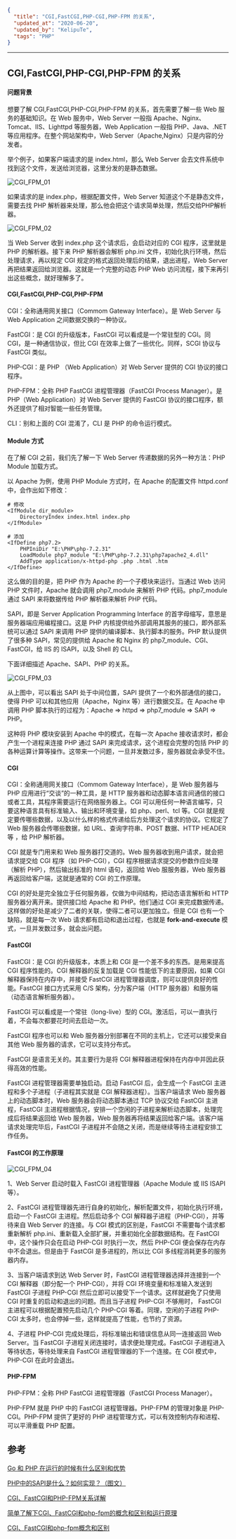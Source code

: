 ```json
{
  "title": "CGI,FastCGI,PHP-CGI,PHP-FPM 的关系",
  "updated_at": "2020-06-20",
  "updated_by": "KelipuTe",
  "tags": "PHP"
}
```

---

## CGI,FastCGI,PHP-CGI,PHP-FPM 的关系

#### 问题背景

想要了解 CGI,FastCGI,PHP-CGI,PHP-FPM 的关系，首先需要了解一些 Web 服务的基础知识。在 Web 服务中，Web Server 一般指 Apache、Nginx、Tomcat、IIS、Lighttpd 等服务器，Web Application 一般指 PHP、Java、.NET 等应用程序。在整个网站架构中，Web Server（Apache,Nginx）只是内容的分发者。

举个例子，如果客户端请求的是 index.html，那么 Web Server 会去文件系统中找到这个文件，发送给浏览器，这里分发的是静态数据。

![CGI_FPM_01](./CGI_FPM_01.png)

如果请求的是 index.php，根据配置文件，Web Server 知道这个不是静态文件，需要去找 PHP 解析器来处理，那么他会把这个请求简单处理，然后交给PHP解析器。

![CGI_FPM_02](./CGI_FPM_02.png)

当 Web Server 收到 index.php 这个请求后，会启动对应的 CGI  程序，这里就是 PHP 的解析器。接下来 PHP 解析器会解析 php.ini 文件，初始化执行环境，然后处理请求，再以规定 CGI 规定的格式返回处理后的结果，退出进程，Web Server 再把结果返回给浏览器。这就是一个完整的动态 PHP Web 访问流程，接下来再引出这些概念，就好理解多了。

#### CGI,FastCGI,PHP-CGI,PHP-FPM

CGI：全称通用网关接口（Commom Gateway Interface）。是 Web Server 与 Web Application 之间数据交换的一种协议。

FastCGI：是 CGI 的升级版本，FastCGI 可以看成是一个常驻型的 CGI。同 CGI，是一种通信协议，但比 CGI 在效率上做了一些优化。同样，SCGI 协议与 FastCGI 类似。

PHP-CGI：是 PHP （Web Application）对 Web Server 提供的 CGI 协议的接口程序。

PHP-FPM：全称 PHP FastCGI 进程管理器（FastCGI Process Manager）。是 PHP（Web Application）对 Web Server 提供的 FastCGI 协议的接口程序，额外还提供了相对智能一些任务管理。

CLI：别和上面的 CGI 混淆了，CLI 是 PHP 的命令运行模式。

#### Module 方式

在了解 CGI 之前，我们先了解一下 Web Server 传递数据的另外一种方法：PHP Module 加载方式。

以 Apache 为例，使用 PHP Module 方式时，在 Apache 的配置文件 httpd.conf 中，会作出如下修改：

```
# 修改
<IfModule dir_module>
    DirectoryIndex index.html index.php
</IfModule>

# 添加
<IfDefine php7.2>
    PHPIniDir "E:\PHP\php-7.2.31"
    LoadModule php7_module "E:\PHP\php-7.2.31\php7apache2_4.dll"
    AddType application/x-httpd-php .php .html .htm
</IfDefine>
```

这么做的目的是，把 PHP 作为 Apache 的一个子模块来运行。当通过 Web 访问 PHP 文件时，Apache 就会调用 php7_module 来解析 PHP 代码。php7_module 通过 SAPI 来将数据传给 PHP 解析器来解析 PHP 代码。

SAPI，即是 Server Application Programming Interface 的首字母缩写，意思是服务器端应用编程接口。这是 PHP 内核提供给外部调用其服务的接口，即外部系统可以通过 SAPI 来调用 PHP 提供的编译脚本、执行脚本的服务。PHP 默认提供了很多种 SAPI，常见的提供给 Apache 和 Nginx 的 php7_module、CGI、FastCGI，给 IIS 的 ISAPI，以及 Shell 的 CLI。

下面详细描述 Apache、SAPI、PHP 的关系。

![CGI_FPM_03](./CGI_FPM_03.png)

从上图中，可以看出 SAPI 处于中间位置，SAPI 提供了一个和外部通信的接口，使得 PHP 可以和其他应用（Apache，Nginx 等）进行数据交互。在 Apache 中调用 PHP 脚本执行的过程为：Apache => httpd => php7_module => SAPI => PHP。

这种将 PHP 模块安装到 Apache 中的模式，在每一次 Apache 接收请求时，都会产生一个进程来连接 PHP 通过 SAPI 来完成请求，这个进程会完整的包括 PHP 的各种运算计算等操作。这带来一个问题，一旦并发数过多，服务器就会承受不住。

#### CGI

CGI：全称通用网关接口（Commom Gateway Interface），是 Web 服务器与 PHP 应用进行“交谈”的一种工具，是 HTTP 服务器和动态脚本语言间通信的接口或者工具，其程序需要运行在网络服务器上。CGI 可以用任何一种语言编写，只要这种语言具有标准输入、输出和环境变量，如 php、perl、tcl 等。CGI 就是规定要传哪些数据，以及以什么样的格式传递给后方处理这个请求的协议。它规定了 Web 服务器会传哪些数据，如 URL、查询字符串、POST 数据、HTTP HEADER 等 ，给 PHP 解析器。

CGI 就是专门用来和 Web 服务器打交道的。Web 服务器收到用户请求，就会把请求提交给 CGI 程序（如 PHP-CGI），CGI 程序根据请求提交的参数作应处理（解析 PHP），然后输出标准的 html 语句，返回给 Web 服服务器，Web 服务器再返回给客户端，这就是通常的 CGI 的工作原理。

CGI 的好处是完全独立于任何服务器，仅做为中间结构，把动态语言解析和 HTTP 服务器分离开来。提供接口给 Apache 和 PHP。他们通过 CGI 来完成数据传递。这样做的好处是减少了二者的关联，使得二者可以更加独立。但是 CGI 也有一个缺陷，就是每一次 Web 请求都有启动和退出过程，也就是 **fork-and-execute** 模式，一旦并发数过多，就会出问题。

#### FastCGI

FastCGI：是 CGI 的升级版本，本质上和 CGI 是一个差不多的东西。是用来提高 CGI 程序性能的。CGI 解释器的反复加载是 CGI 性能低下的主要原因，如果 CGI 解释器保持在内存中，并接受 FastCGI 进程管理器调度，则可以提供良好的性能。FastCGI 接口方式采用 C/S 架构，分为客户端（HTTP 服务器）和服务端（动态语言解析服务器）。

FastCGI 可以看成是一个常驻（long-live）型的 CGI。激活后，可以一直执行着，不会每次都要花时间去启动一次。

FastCGI 程序也可以和 Web 服务器分别部署在不同的主机上，它还可以接受来自其他 Web 服务器的请求，它可以支持分布式。

FastCGI 是语言无关的。其主要行为是将 CGI 解释器进程保持在内存中并因此获得高效的性能。

FastCGI 进程管理器需要单独启动。启动 FastCGI 后，会生成一个 FastCGI 主进程和多个子进程（子进程其实就是 CGI 解释器进程）。当客户端请求 Web 服务器上的动态脚本时，Web 服务器会将动态脚本通过 TCP 协议交给 FastCGI 主进程，FastCGI 主进程根据情况，安排一个空闲的子进程来解析动态脚本，处理完成后将结果返回给 Web 服务器，Web 服务器再将结果返回给客户端。该客户端请求处理完毕后，FastCGI 子进程并不会随之关闭，而是继续等待主进程安排工作任务。

#### FastCGI 的工作原理

![CGI_FPM_04](./CGI_FPM_04.png)

1、Web Server 启动时载入 FastCGI 进程管理器（Apache Module 或 IIS ISAPI 等）。

2、FastCGI 进程管理器先进行自身的初始化，解析配置文件，初始化执行环境，启动一个 FastCGI 主进程。然后启动多个 CGI 解释器子进程（PHP-CGI），并等待来自 Web Server 的连接。与 CGI 模式的区别是，FastCGI 不需要每个请求都重新解析 php.ini、重新载入全部扩展，并重初始化全部数据结构。在 FastCGI 中，这个操作只会在启动 PHP-CGI 时执行一次，然后 PHP-CGI 便会保存在内存中不会退出。但是由于 FastCGI 是多进程的，所以比 CGI 多线程消耗更多的服务器内存。

3、当客户端请求到达 Web Server 时，FastCGI 进程管理器选择并连接到一个 CGI 解释器（即分配一个 PHP-CGI），并将 CGI 环境变量和标准输入发送到 FastCGI 子进程 PHP-CGI 然后立即可以接受下一个请求。这样就避免了只使用 CGI 时重复的启动和退出的问题。而且当子进程 PHP-CGI 不够用时， FastCGI 主进程可以根据配置预先启动几个 PHP-CGI 等着。同理，空闲的子进程 PHP-CGI 太多时，也会停掉一些，这样就提高了性能，也节约了资源。

4、子进程 PHP-CGI 完成处理后，将标准输出和错误信息从同一连接返回 Web Server。当 FastCGI 子进程关闭连接时，请求便处理完成。FastCGI 子进程进入等待状态，等待处理来自 FastCGI 进程管理器的下一个连接。在 CGI 模式中， PHP-CGI 在此时会退出。

#### PHP-FPM

PHP-FPM：全称 PHP FastCGI 进程管理器（FastCGI Process Manager）。

PHP-FPM 就是 PHP 中的 FastCGI 进程管理器。PHP-FPM 的管理对象是 PHP-CGI。PHP-FPM 提供了更好的 PHP 进程管理方式，可以有效控制内存和进程、可以平滑重载 PHP 配置。


## 参考

[Go 和 PHP 在运行的时候有什么区别和优势](https://learnku.com/articles/44432)

[PHP中的SAPI是什么？如何实现？（图文）](https://www.php.cn/php-weizijiaocheng-410435.html)

[CGI、FastCGI和PHP-FPM关系详解](https://www.cnblogs.com/zzx-hjl/p/10583849.html)

[简单了解下CGI、FastCGI和php-fpm的概念和区别和运行原理](https://www.cnblogs.com/wt645631686/p/8065103.html)

[CGI、FastCGI和php-fpm概念和区别](https://blog.csdn.net/IT_10/article/details/92801153)

